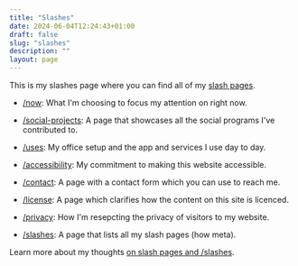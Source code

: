 ```yaml
---
title: "Slashes"
date: 2024-06-04T12:24:43+01:00
draft: false
slug: "slashes"
description: ""
layout: page
---
```


This is my slashes page where you can find all of my [slash pages](https://slashpages.net/).

- [/now](/now/): What I'm choosing to focus my attention on right now.
- [/social-projects](/social-projects): A page that showcases all the social programs I've contributed to.
- [/uses](/uses/): My office setup and the app and services I use day to day.
- [/accessibility](/accessibility/): My commitment to making this website accessible.

- [/contact](/contact/): A page with a contact form which you can use to reach me.
- [/license](/license/): A page which clarifies how the content on this site is licenced.
- [/privacy](/privacy/): How I'm resepcting the privacy of visitors to my website.
- [/slashes](/slashes/): A page that lists all my slash pages (how meta).

Learn more about my thoughts [on slash pages and /slashes](/writing/slash-pages-and-slashes/).

<!-- - [/support](/support/): Ways in which you can support my work (should you wish to). -->
<!-- - [/things](/things/): Projects from the past or that I'm currently working on. -->
<!-- - [/testimonials](/testimonials/): The kind words my clients have said about working with me. -->
<!-- - [/blogroll](/blogroll/): A list of other sites I currently follow and recommend. -->
<!-- - [/feeds](/feeds/): The availabe RSS feeds you can subscribe to to follow my work. -->


